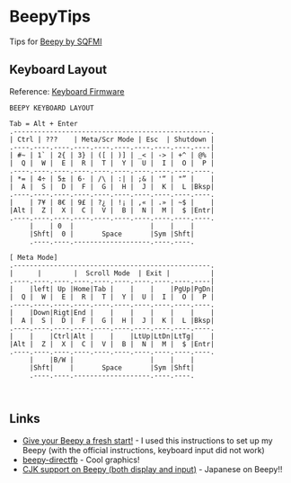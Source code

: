 # BeepyTips
Tips for [Beepy by SQFMI](https://beepy.sqfmi.com/)

## Keyboard Layout
Reference: [Keyboard Firmware](https://beepy.sqfmi.com/docs/firmware/keyboard)


```
BEEPY KEYBOARD LAYOUT

Tab = Alt + Enter
.-------------------------------------------------.
| Ctrl | ???    | Meta/Scr Mode | Esc  | Shutdown |
.----.----.----.----.----.----.----.----.----.----|
| #~ | 1` | 2{ | 3} | ([ | )] | _< | -> | +^ | @% |
|  Q |  W |  E |  R |  T |  Y |  U |  I |  O |  P |
.----.----.----.----.----.----.----.----.----.----.
| *= | 4÷ | 5± | 6· | /\ | :| | ;& | '“ | "” |    |
|  A |  S |  D |  F |  G |  H |  J |  K |  L |Bksp|
.----.----.----.----.----.----.----.----.----.----.
|    | 7¥ | 8€ | 9£ | ?¿ | !¡ | ,« | .» | ~$ |    |
|Alt |  Z |  X |  C |  V |  B |  N |  M |  $ |Entr|  
.----.----.----.----.----.----.----.----.----.----. 
     |    | 0  |                   |    |    |
     |Shft|  0 |       Space       |Sym |Shft|
     .----.----.-------------------.----.----. 

[ Meta Mode]
.-------------------------------------------------.
|      |        |  Scroll Mode  | Exit |          |
.----.----.----.----.----.----.----.----.----.----|
|    |left| Up |Home|Tab |    |    |    |PgUp|PgDn|
|  Q |  W |  E |  R |  T |  Y |  U |  I |  O |  P |
.----.----.----.----.----.----.----.----.----.----.
|    |Down|Rigt|End |    |    |    |    |    |    |
|  A |  S |  D |  F |  G |  H |  J |  K |  L |Bksp|
.----.----.----.----.----.----.----.----.----.----.
|    |    |Ctrl|Alt |    |    |LtUp|LtDn|LtTg|    |
|Alt |  Z |  X |  C |  V |  B |  N |  M |  $ |Entr|  
.----.----.----.----.----.----.----.----.----.----.
     |    |B/W |                   |    |    |
     |Shft|    |       Space       |Sym |Shft|
     .----.----.-------------------.----.----.



```


## Links

- [Give your Beepy a fresh start!](https://github.com/wildoracle/beepy) - I used this instructions to set up my Beepy (with the official instructions, keyboard input did not work)
- [beepy-directfb](https://github.com/hack-shack/beepy-directfb2) - Cool graphics!
- [CJK support on Beepy (both display and input)](https://gist.github.com/charlestsai1995/54ab65a87e2e063ea25eb3aec4193fe1) - Japanese on Beepy!!

